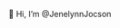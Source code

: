 👋 Hi, I’m @JenelynnJocson


<!---
JenelynnJocson/JenelynnJocson is a ✨ special ✨ repository because its `README.md` (this file) appears on your GitHub profile.
You can click the Preview link to take a look at your changes.
--->
